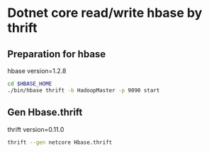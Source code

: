 # Dotnet core read/write hbase by thrift

## Preparation for hbase

hbase version=1.2.8

```bash
cd $HBASE_HOME
./bin/hbase thrift -b HadoopMaster -p 9090 start
```

## Gen Hbase.thrift

thrift version=0.11.0

```bash
thrift --gen netcore Hbase.thrift
```
